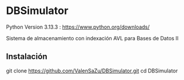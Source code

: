 # DBSimulator

Python Version 3.13.3 : https://www.python.org/downloads/

Sistema de almacenamiento con indexación AVL para Bases de Datos II

## Instalación
git clone https://github.com/ValenSaZu/DBSimulator.git
cd DBSimulator
